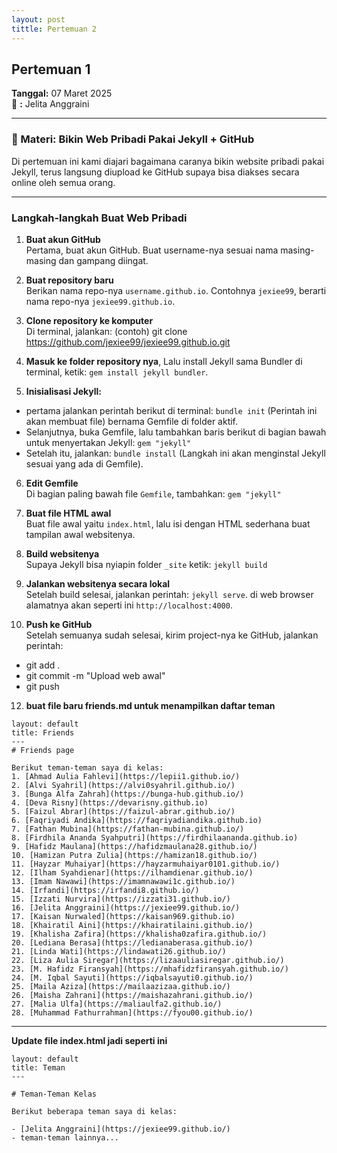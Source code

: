 ```yaml
---
layout: post
tittle: Pertemuan 2
---
```


## Pertemuan 1  
**Tanggal:** 07 Maret 2025  
📝       **:** Jelita Anggraini 


---

### 🔧 Materi: Bikin Web Pribadi Pakai Jekyll + GitHub

Di pertemuan ini kami diajari bagaimana caranya bikin website pribadi pakai Jekyll, terus langsung diupload ke GitHub supaya bisa diakses secara online oleh semua orang. 

---

### Langkah-langkah Buat Web Pribadi

1. **Buat akun GitHub**  
   Pertama, buat akun GitHub. Buat username-nya sesuai nama masing-masing dan gampang diingat.

2. **Buat repository baru**  
   Berikan nama repo-nya `username.github.io`. Contohnya `jexiee99`, berarti nama repo-nya `jexiee99.github.io`.

3. **Clone repository ke komputer**  
   Di terminal, jalankan: (contoh) git clone https://github.com/jexiee99/jexiee99.github.io.git

4. **Masuk ke folder repository nya**, Lalu install Jekyll sama Bundler di terminal, ketik: `gem install jekyll bundler`.

5. **Inisialisasi Jekyll:**  
- pertama jalankan perintah berikut di terminal: `bundle init` (Perintah ini akan membuat file) bernama Gemfile di folder aktif.
- Selanjutnya, buka Gemfile, lalu tambahkan baris berikut di bagian bawah untuk menyertakan Jekyll: `gem "jekyll"`
- Setelah itu, jalankan: `bundle install` (Langkah ini akan menginstal Jekyll sesuai yang ada di Gemfile).

6. **Edit Gemfile**  
Di bagian paling bawah file `Gemfile`, tambahkan: `gem "jekyll"`

7. **Buat file HTML awal**  
Buat file awal yaitu `index.html`, lalu isi dengan HTML sederhana buat tampilan awal websitenya.

8. **Build websitenya**  
Supaya Jekyll bisa nyiapin folder `_site` ketik: `jekyll build`

9. **Jalankan websitenya secara lokal**  
Setelah build selesai, jalankan perintah: `jekyll serve`. di web browser alamatnya akan seperti ini `http://localhost:4000`.

11. **Push ke GitHub**  
Setelah semuanya sudah selesai, kirim project-nya ke GitHub, jalankan perintah:  
- git add .
- git commit -m "Upload web awal"
- git push

12. **buat file baru friends.md untuk menampilkan daftar teman**

```---
layout: default
title: Friends
---
# Friends page

Berikut teman-teman saya di kelas:
1. [Ahmad Aulia Fahlevi](https://lepii1.github.io/)
2. [Alvi Syahril](https://alvi0syahril.github.io/)
3. [Bunga Alfa Zahrah](https://bunga-hub.github.io/)
4. [Deva Risny](https://devarisny.github.io)
5. [Faizul Abrar](https://faizul-abrar.github.io/)
6. [Faqriyadi Andika](https://faqriyadiandika.github.io)
7. [Fathan Mubina](https://fathan-mubina.github.io/)
8. [Firdhila Ananda Syahputri](https://firdhilaananda.github.io)
9. [Hafidz Maulana](https://hafidzmaulana28.github.io/)
10. [Hamizan Putra Zulia](https://hamizan18.github.io/)
11. [Hayzar Muhaiyar](https://hayzarmuhaiyar0101.github.io/)
12. [Ilham Syahdienar](https://ilhamdienar.github.io/)
13. [Imam Nawawi](https://imamnawawi1c.github.io/)
14. [Irfandi](https://irfandi8.github.io/)
15. [Izzati Nurvira](https://izzati31.github.io/)
16. [Jelita Anggraini](https://jexiee99.github.io/)
17. [Kaisan Nurwaled](https://kaisan969.github.io)
18. [Khairatil Aini](https://khairatilaini.github.io/)
19. [Khalisha Zafira](https://khalisha0zafira.github.io/)
20. [Lediana Berasa](https://ledianaberasa.github.io/)
21. [Linda Wati](https://lindawati26.github.io/)
22. [Liza Aulia Siregar](https://lizaauliasiregar.github.io/)
23. [M. Hafidz Firansyah](https://mhafidzfiransyah.github.io/)
24. [M. Iqbal Sayuti](https://iqbalsayuti0.github.io/)
25. [Maila Aziza](https://mailaazizaa.github.io/)
26. [Maisha Zahrani](https://maishazahrani.github.io/)
27. [Malia Ulfa](https://maliaulfa2.github.io/)
28. [Muhammad Fathurrahman](https://fyou00.github.io/) 
```
---
**Update file index.html jadi seperti ini**

```---
layout: default
title: Teman
---

# Teman-Teman Kelas

Berikut beberapa teman saya di kelas:

- [Jelita Anggraini](https://jexiee99.github.io/)
- teman-teman lainnya...

```